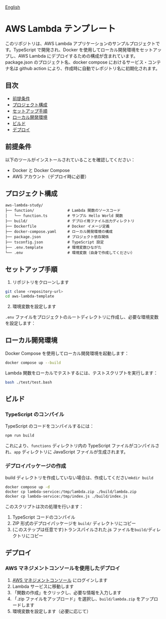 [English](./README-en.md)

# AWS Lambda テンプレート

このリポジトリは、AWS Lambda アプリケーションのサンプルプロジェクトです。TypeScript で開発され、Docker を使用してローカル開発環境をセットアップし、AWS Lambda にデプロイするための構成が含まれています。package.json のプロジェクト名、docker compose におけるサービス・コンテナ名は github action により、作成時に自動でレポジトリ名に初期化されます。

## 目次

- [前提条件](#前提条件)
- [プロジェクト構成](#プロジェクト構成)
- [セットアップ手順](#セットアップ手順)
- [ローカル開発環境](#ローカル開発環境)
- [ビルド](#ビルド)
- [デプロイ](#デプロイ)

## 前提条件

以下のツールがインストールされていることを確認してください：

- Docker と Docker Compose
- AWS アカウント（デプロイ時に必要）

## プロジェクト構成

```
aws-lambda-study/
├── function/               # Lambda 関数のソースコード
│   └── function.ts         # サンプル Hello World 関数
├── build/                  # デプロイ用ファイル出力ディレクトリ
├── Dockerfile              # Docker イメージ定義
├── docker-compose.yaml     # ローカル開発環境の構成
├── package.json            # プロジェクト依存関係
├── tsconfig.json           # TypeScript 設定
├── .env.template           # 環境変数ひながた
└── .env                    # 環境変数（自身で作成してください）
```

## セットアップ手順

1. リポジトリをクローンします

```bash
git clone <repository-url>
cd aws-lambda-template
```

2. 環境変数を設定します

`.env` ファイルをプロジェクトのルートディレクトリに作成し、必要な環境変数を設定します：

## ローカル開発環境

Docker Compose を使用してローカル開発環境を起動します：

```bash
docker compose up --build
```

Lambda 関数をローカルでテストするには、テストスクリプトを実行します：

```bash
bash ./test/test.bash
```

## ビルド

### TypeScript のコンパイル

TypeScript のコードをコンパイルするには：

```bash
npm run build
```

これにより、`functions` ディレクトリ内の TypeScript ファイルがコンパイルされ、`app` ディレクトリに JavaScript ファイルが生成されます。

### デプロイパッケージの作成

build ディレクトリを作成していない場合は、作成してください`mkdir build`

```bash
docker compose up -d
docker cp lambda-service:/tmp/lambda.zip ./build/lambda.zip
docker cp lambda-service:/tmp/index.js ./build/index.js
```

このスクリプトは次の処理を行います：

1. TypeScript コードのコンパイル
2. ZIP 形式のデプロイパッケージを `build/` ディレクトリにコピー
3. (このステップは任意です)トランスパイルされた.js ファイルを`build/`ディレクトリにコピー

## デプロイ

### AWS マネジメントコンソールを使用したデプロイ

1. [AWS マネジメントコンソール](https://console.aws.amazon.com/) にログインします
2. Lambda サービスに移動します
3. 「関数の作成」をクリックし、必要な情報を入力します
4. 「.zip ファイルをアップロード」を選択し、`build/lambda.zip` をアップロードします
5. 環境変数を設定します（必要に応じて）
